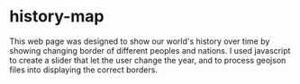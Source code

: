 # history-map

This web page was designed to show our world's history over time by showing changing border of different peoples and nations. I used javascript to create a slider that let the user change the year, and to process geojson files into displaying the correct borders.
